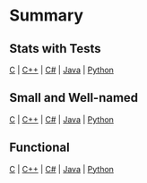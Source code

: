 # Summary

## Stats with Tests

[C](https://github.com/clean-code-craft-tcq-1/statisact-c) |
[C++](https://github.com/clean-code-craft-tcq-1/statisact-cpp) |
[C#](https://github.com/clean-code-craft-tcq-1/statisact-cs) |
[Java](https://github.com/clean-code-craft-tcq-1/statisact-java) |
[Python](https://github.com/clean-code-craft-tcq-1/statisact-py)

## Small and Well-named

[C](https://github.com/clean-code-craft-tcq-1/modular-colorcoder-c) |
[C++](https://github.com/clean-code-craft-tcq-1/modular-colorcoder-cpp) |
[C#](https://github.com/clean-code-craft-tcq-1/modular-colorcoder-cs) |
[Java](https://github.com/clean-code-craft-tcq-1/modular-colorcoder-java) |
[Python](https://github.com/clean-code-craft-tcq-1/modular-colorcoder-py)

## Functional
[C](https://github.com/clean-code-craft-tcq-1/bms-monitor-c) |
[C++](https://github.com/clean-code-craft-tcq-1/bms-monitor-cpp) |
[C#](https://github.com/clean-code-craft-tcq-1/bms-monitor-cs) |
[Java](https://github.com/clean-code-craft-tcq-1/bms-monitor-java) |
[Python](https://github.com/clean-code-craft-tcq-1/bms-monitor-py)
